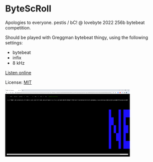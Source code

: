 # ByteScRoll

Apologies to everyone. pestis / bC! @ lovebyte 2022 256b bytebeat competition.

Should be played with Greggman bytebeat thingy, using the following settings:
- bytebeat
- infix
- 8 kHz

[Listen online](https://greggman.com/downloads/examples/html5bytebeat/html5bytebeat.html#t=0&e=0&s=8000&bb=5d00000100fe0000000000000000398f47e3d1ff95536a05dba452e0872677b4a7369889268a83f5ab1ffa6316f2b624fa9d6206ff8a8cd4936e4550c640a8904d73f2df6d0b8686f4f9daac0b0bd01325dc2f4376fb9c997c1ef68824218a39789cf73bcfa4cb14956ac5080b2f75c2bcc84108c810a89ad9bb109286252931953562fa8b01b123e4126d17760660f9de4648753f1ddf488ee47c353f3e193a1812d5d581292e45c7930baf24aaa7d10f86e8cc7129b8d6c92ec289c7ffa6ada96b47f31f5a8170d03610f4b2306dbd3f053efff0ba5000)

License: [MIT](LICENSE)

![Screenshot](screenshot.png)
